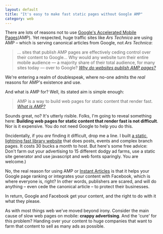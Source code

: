 ```yaml
---
layout: default
title: "It's easy to make fast static pages without Google AMP"
category: web
---
```


There are lots of reasons not to use [Google's Accelerated Mobile Pages](https://www.ampproject.org/)(AMP). Yet respected, huge traffic sites like <cite>Ars Technica</cite> are using AMP &#8211; which is serving canonical articles from Google, not <cite>Ars Technica</cite>:

> &hellip; sites that publish AMP pages are effectively ceding control over their content to Google&hellip; Why would any website turn their entire mobile audience — a majority share of their total audience, for many sites today — over to Google? <cite><a href="http://daringfireball.net/linked/2016/10/21/google-amp">Why do websites publish AMP pages?</a></cite>

We're entering a realm of doublespeak, where no-one admits the _real_ reasons for AMP's existence and use.

And what is AMP for? Well, its stated aim is simple enough:

> AMP is a way to build web pages for static content that render fast. <cite><a href="https://www.ampproject.org/learn/about-amp/">What is AMP?</a></cite>

Sounds great, no? It's utterly risible. Folks, I'm going to reveal something here: **Building web pages for static content that render fast is not difficult**. Nor is it expensive. You do not need Google to help you do this.

(Incidentally, if you _are_ finding it difficult, drop me a line. I built [a static, lightning fast library website](https://www.suffolklibraries.co.uk) that does posts, events and complex branch pages. It costs 30 bucks a month to host. But here's some free advice: Don't farm out your advertising to 15 different dodgy ad farms, use a static site generator and use javascript and web fonts sparingly. You are welcome.)

No, the real reason for using AMP or [Instant Articles](https://instantarticles.fb.com/) is that it helps your Google page ranking or integrates your content with Facebook, which is where everyone is, right? In other words, publishers are scared, and will do anything &#8211; even cede the canonical article &#8211; to protect their businesses.

In return, Google and Facebook get your content, and the right to do with it what they please.

As with most things web we've moved beyond irony. Consider the main cause of slow web pages on mobile: **crappy advertising**. And the 'cure' for this problem? Handing over your content to huge companies that want to farm that content to sell as many ads as possible.
